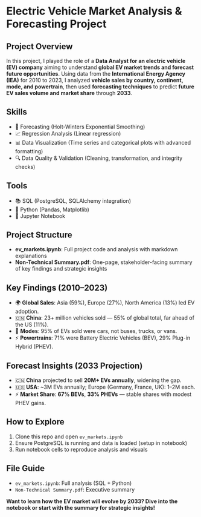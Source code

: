 # Electric Vehicle Market Analysis & Forecasting Project

## Project Overview

In this project, I played the role of a **Data Analyst for an electric vehicle (EV) company** aiming to understand **global EV market trends and forecast future opportunities**. Using data from the **International Energy Agency (IEA)** for 2010 to 2023, I analyzed **vehicle sales by country, continent, mode, and powertrain**, then used **forecasting techniques** to predict **future EV sales volume and market share** through **2033**.

## Skills

- 🔮 Forecasting (Holt-Winters Exponential Smoothing)
- 📈 Regression Analysis (Linear regression)
- 📊 Data Visualization (Time series and categorical plots with advanced formatting)
- 🔍 Data Quality & Validation (Cleaning, transformation, and integrity checks)

## Tools

- 📚 SQL (PostgreSQL, SQLAlchemy integration)
- 🐍 Python (Pandas, Matplotlib)
- 📓 Jupyter Notebook

## Project Structure
- **ev_markets.ipynb**: Full project code and analysis with markdown explanations
- **Non-Technical Summary.pdf**: One-page, stakeholder-facing summary of key findings and strategic insights

## Key Findings (2010–2023)
- 🌍 **Global Sales**: Asia (59%), Europe (27%), North America (13%) led EV adoption.
- 🇨🇳 **China**: 23+ million vehicles sold — 55% of global total, far ahead of the US (11%).
- 🚗 **Modes**: 95% of EVs sold were cars, not buses, trucks, or vans.
- ⚡️ **Powertrains**: 71% were Battery Electric Vehicles (BEV), 29% Plug-in Hybrid (PHEV).

## Forecast Insights (2033 Projection)
- 🇨🇳 **China** projected to sell **20M+ EVs annually**, widening the gap.
- 🇺🇸 **USA**: ~3M EVs annually; Europe (Germany, France, UK): 1–2M each.
- ⚡️ **Market Share**: **67% BEVs**, **33% PHEVs** — stable shares with modest PHEV gains.

## How to Explore
1. Clone this repo and open `ev_markets.ipynb`
2. Ensure PostgreSQL is running and data is loaded (setup in notebook)
3. Run notebook cells to reproduce analysis and visuals

## File Guide
- `ev_markets.ipynb`: Full analysis (SQL + Python)
- `Non-Technical Summary.pdf`: Executive summary

**Want to learn how the EV market will evolve by 2033? Dive into the notebook or start with the summary for strategic insights!**
